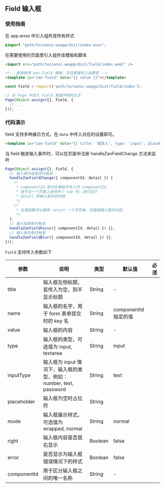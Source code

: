 ## Field 输入框

### 使用指南
在 app.wxss 中引入组件库所有样式
```css
@import "path/to/zanui-weapp/dist/index.wxss";
```

在需要使用的页面里引入组件库模板和脚本
```html
<import src="path/to/zanui-weapp/dist/field/index.wxml" />

<!-- 直接使用 zan-field 模板，并且直接传入设置值 -->
<template is="zan-field" data="{{ value }}"></template>
```
```js
const Field = require('path/to/zanui-weapp/dist/field/index');

// 在 Page 中混入 Field 里面声明的方法
Page(Object.assign({}, Field, {
  // ...
}));
```

### 代码演示
field 支持多种展示方式，在 `data` 中传入对应的设置即可。
```html
<template is="zan-field" data="{{ title: '收货人', type: 'input', placeholder: '名字', value }}"></template>
```

当 field 触发输入事件时，可以在页面中注册 handleZanFieldChange 方法来监听
```js
Page(Object.assign({}, Field, {
  // 输入框内容更改时触发
  handleZanFieldChange({ componentId, detail }) {
    /*
     * componentId 即为在模板中传入的 componentId
     * 用于在一个页面上使用多个 tab 时，进行区分
     * detail 即输入框中的内容
     */
    /*
     * 处理函数可以直接 return 一个字符串，将替换输入框的内容。
     */
  },
  // 输入框聚焦时触发
  handleZanFieldFocus({ componentId, detail }) {},
  // 输入框失焦时触发
  handleZanFieldBlur({ componentId, detail }) {},
}));
```

`Field` 支持传入参数如下

| 参数       | 说明      | 类型       | 默认值       | 必须      |
|-----------|-----------|-----------|-------------|-------------|
| title | 输入框左侧标题，若传入为空，则不显示标题 | String | - | |
| name | 输入框的名字，用于 form 表单提交时的 key 名 | String  | componentId 指定的值 | |
| value | 输入框的内容 | String  | - | |
| type | 输入框的类型，可选值为 input, textarea | String  | input | |
| inputType | 输入框为 input 情况下，输入框的类型，例如：number, text, password | String  | text | |
| placeholder | 输入框为空时占位符 | String  | | |
| mode | 输入框展示样式，可选值为 wrapped, normal | String | normal | |
| right | 输入框内容是否居右显示 | Boolean  | false | |
| error | 是否显示为输入框错误情况下的样式 | Boolean  | false | |
| componentId | 用于区分输入框之间的唯一名称 | String  | - | |
